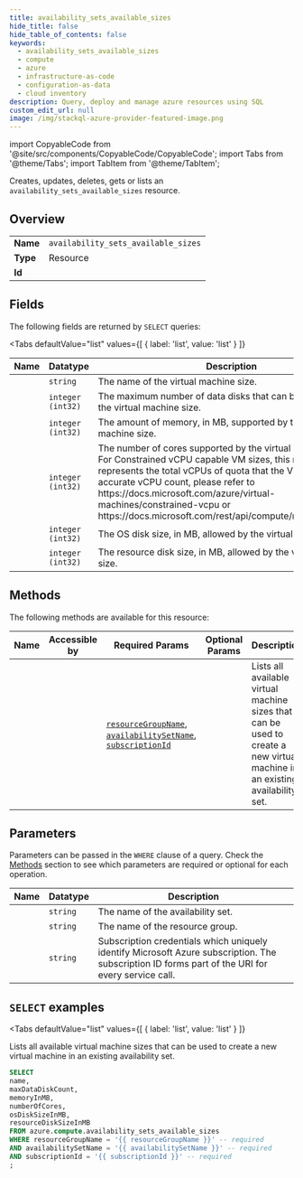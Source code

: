 ```yaml
--- 
title: availability_sets_available_sizes
hide_title: false
hide_table_of_contents: false
keywords:
  - availability_sets_available_sizes
  - compute
  - azure
  - infrastructure-as-code
  - configuration-as-data
  - cloud inventory
description: Query, deploy and manage azure resources using SQL
custom_edit_url: null
image: /img/stackql-azure-provider-featured-image.png
---
```


import CopyableCode from '@site/src/components/CopyableCode/CopyableCode';
import Tabs from '@theme/Tabs';
import TabItem from '@theme/TabItem';

Creates, updates, deletes, gets or lists an <code>availability_sets_available_sizes</code> resource.

## Overview
<table><tbody>
<tr><td><b>Name</b></td><td><code>availability_sets_available_sizes</code></td></tr>
<tr><td><b>Type</b></td><td>Resource</td></tr>
<tr><td><b>Id</b></td><td><CopyableCode code="azure.compute.availability_sets_available_sizes" /></td></tr>
</tbody></table>

## Fields

The following fields are returned by `SELECT` queries:

<Tabs
    defaultValue="list"
    values={[
        { label: 'list', value: 'list' }
    ]}
>
<TabItem value="list">

<table>
<thead>
    <tr>
    <th>Name</th>
    <th>Datatype</th>
    <th>Description</th>
    </tr>
</thead>
<tbody>
<tr>
    <td><CopyableCode code="name" /></td>
    <td><code>string</code></td>
    <td>The name of the virtual machine size.</td>
</tr>
<tr>
    <td><CopyableCode code="maxDataDiskCount" /></td>
    <td><code>integer (int32)</code></td>
    <td>The maximum number of data disks that can be attached to the virtual machine size.</td>
</tr>
<tr>
    <td><CopyableCode code="memoryInMB" /></td>
    <td><code>integer (int32)</code></td>
    <td>The amount of memory, in MB, supported by the virtual machine size.</td>
</tr>
<tr>
    <td><CopyableCode code="numberOfCores" /></td>
    <td><code>integer (int32)</code></td>
    <td>The number of cores supported by the virtual machine size. For Constrained vCPU capable VM sizes, this number represents the total vCPUs of quota that the VM uses. For accurate vCPU count, please refer to https://docs.microsoft.com/azure/virtual-machines/constrained-vcpu or https://docs.microsoft.com/rest/api/compute/resourceskus/list</td>
</tr>
<tr>
    <td><CopyableCode code="osDiskSizeInMB" /></td>
    <td><code>integer (int32)</code></td>
    <td>The OS disk size, in MB, allowed by the virtual machine size.</td>
</tr>
<tr>
    <td><CopyableCode code="resourceDiskSizeInMB" /></td>
    <td><code>integer (int32)</code></td>
    <td>The resource disk size, in MB, allowed by the virtual machine size.</td>
</tr>
</tbody>
</table>
</TabItem>
</Tabs>

## Methods

The following methods are available for this resource:

<table>
<thead>
    <tr>
    <th>Name</th>
    <th>Accessible by</th>
    <th>Required Params</th>
    <th>Optional Params</th>
    <th>Description</th>
    </tr>
</thead>
<tbody>
<tr>
    <td><a href="#list"><CopyableCode code="list" /></a></td>
    <td><CopyableCode code="select" /></td>
    <td><a href="#parameter-resourceGroupName"><code>resourceGroupName</code></a>, <a href="#parameter-availabilitySetName"><code>availabilitySetName</code></a>, <a href="#parameter-subscriptionId"><code>subscriptionId</code></a></td>
    <td></td>
    <td>Lists all available virtual machine sizes that can be used to create a new virtual machine in an existing availability set.</td>
</tr>
</tbody>
</table>

## Parameters

Parameters can be passed in the `WHERE` clause of a query. Check the [Methods](#methods) section to see which parameters are required or optional for each operation.

<table>
<thead>
    <tr>
    <th>Name</th>
    <th>Datatype</th>
    <th>Description</th>
    </tr>
</thead>
<tbody>
<tr id="parameter-availabilitySetName">
    <td><CopyableCode code="availabilitySetName" /></td>
    <td><code>string</code></td>
    <td>The name of the availability set.</td>
</tr>
<tr id="parameter-resourceGroupName">
    <td><CopyableCode code="resourceGroupName" /></td>
    <td><code>string</code></td>
    <td>The name of the resource group.</td>
</tr>
<tr id="parameter-subscriptionId">
    <td><CopyableCode code="subscriptionId" /></td>
    <td><code>string</code></td>
    <td>Subscription credentials which uniquely identify Microsoft Azure subscription. The subscription ID forms part of the URI for every service call.</td>
</tr>
</tbody>
</table>

## `SELECT` examples

<Tabs
    defaultValue="list"
    values={[
        { label: 'list', value: 'list' }
    ]}
>
<TabItem value="list">

Lists all available virtual machine sizes that can be used to create a new virtual machine in an existing availability set.

```sql
SELECT
name,
maxDataDiskCount,
memoryInMB,
numberOfCores,
osDiskSizeInMB,
resourceDiskSizeInMB
FROM azure.compute.availability_sets_available_sizes
WHERE resourceGroupName = '{{ resourceGroupName }}' -- required
AND availabilitySetName = '{{ availabilitySetName }}' -- required
AND subscriptionId = '{{ subscriptionId }}' -- required
;
```
</TabItem>
</Tabs>
